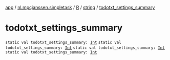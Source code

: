 [app](../../../index.md) / [nl.mpcjanssen.simpletask](../../index.md) / [R](../index.md) / [string](index.md) / [todotxt_settings_summary](.)

# todotxt_settings_summary

`static val todotxt_settings_summary: `[`Int`](https://kotlinlang.org/api/latest/jvm/stdlib/kotlin/-int/index.html)
`static val todotxt_settings_summary: `[`Int`](https://kotlinlang.org/api/latest/jvm/stdlib/kotlin/-int/index.html)
`static val todotxt_settings_summary: `[`Int`](https://kotlinlang.org/api/latest/jvm/stdlib/kotlin/-int/index.html)
`static val todotxt_settings_summary: `[`Int`](https://kotlinlang.org/api/latest/jvm/stdlib/kotlin/-int/index.html)
